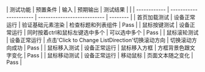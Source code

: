 | 测试功能 | 预置条件     | 输入                   | 预期输出                    | 测试结果 |
|  | ------------ | ---------------------- | --------------------------- | -------- |
| 首页加载测试 | 设备正常运行 | 验证基础元素渲染       | 检查标题和列表组件          | Pass     |
| 鼠标按键测试 | 设备正常运行 | 同时按着ctrl和鼠标左键选中多个 | 可以选中多个 | Pass     |
| 鼠标滚轮测试 | 设备正常运行 | 点击'Click to Change ListDirection'切换滚动方向 | 切换滚动方向成功 | Pass     |
| 鼠标移入测试 | 设备正常运行 | 鼠标移入方框 | 方框背景色跟文字变化 | Pass     |
| 鼠标移动测试 | 设备正常运行 | 移动鼠标 | 页面文本随之变化 | Pass     |

